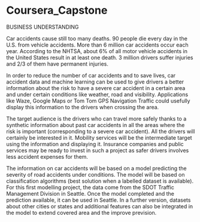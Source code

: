 # Coursera_Capstone

BUSINESS UNDERSTANDING

Car accidents cause still too many deaths. 90 people die every day in the U.S. from vehicle accidents. More than 6 million car accidents occur each year. According to the NHTSA, about 6% of all motor vehicle accidents in the United States result in at least one death. 3 million drivers suffer injuries and 2/3 of them have permanent injuries.

In order to reduce the number of car accidents and to save lives, car accident data and machine learning can be used to give drivers a better information about the risk to have a severe car accident in a certain area and under certain conditions like weather, road and visibility. Applications like Waze, Google Maps or Tom Tom GPS Navigation Traffic could usefully display this information to the drivers when crossing the area. 

The target audience is the drivers who can travel more safely thanks to a synthetic information about past car accidents in all the areas where the risk is important (corresponding to a severe car accident). All the drivers will certainly be interested in it. Mobility services will be the intermediate target using the information and displaying it. Insurance companies and public services may be ready to invest in such a project as safer drivers involves less accident expenses for them.

The information on car accidents will be based on a model predicting the severity of road accidents under conditions. The model will be based on classification algorithms (best solution when a labelled dataset is available). For this first modelling project, the data come from the SDOT Traffic Management Division in Seattle. Once the model completed and the prediction available, it can be used in Seattle. In a further version, datasets about other cities or states and additional features can also be integrated in the model to extend covered area and the improve prevision.
